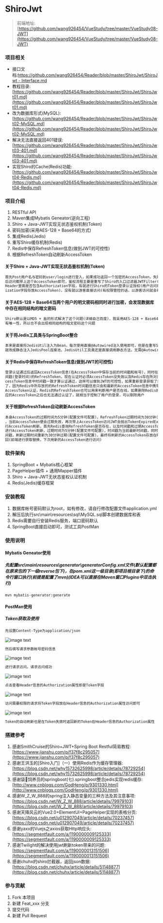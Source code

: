 # ShiroJwt

> 前端地址:[https://github.com/wang926454/VueStudy/tree/master/VueStudy08-JWT](https://github.com/wang926454/VueStudy/tree/master/VueStudy08-JWT)

### 项目相关

* 接口文档:[https://github.com/wang926454/Reader/blob/master/ShiroJwt/ShiroJwt - Interface.md](https://github.com/wang926454/Reader/blob/master/ShiroJwt/ShiroJwt%20-%20Interface.md)
* 教程目录:[https://github.com/wang926454/Reader/blob/master/ShiroJwt/ShiroJwt01.md](https://github.com/wang926454/Reader/blob/master/ShiroJwt/ShiroJwt01.md)
* 改为数据库形式(MySQL):[https://github.com/wang926454/Reader/blob/master/ShiroJwt/ShiroJwt02-MySQL.md](https://github.com/wang926454/Reader/blob/master/ShiroJwt/ShiroJwt02-MySQL.md)
* 解决无法直接返回401错误:[https://github.com/wang926454/Reader/blob/master/ShiroJwt/ShiroJwt03-401.md](https://github.com/wang926454/Reader/blob/master/ShiroJwt/ShiroJwt03-401.md)
* 实现Shiro的Cache(Redis)功能:[https://github.com/wang926454/Reader/blob/master/ShiroJwt/ShiroJwt04-Redis.md](https://github.com/wang926454/Reader/blob/master/ShiroJwt/ShiroJwt04-Redis.md)

### 项目介绍

1. RESTful API 
2. Maven集成Mybatis Geneator(逆向工程)
3. Shiro + Java-JWT实现无状态鉴权机制(Token)
4. 密码加密(采用AES-128 + Base64的方式)
5. 集成Redis(Jedis)
6. 重写Shiro缓存机制(Redis)
7. Redis中保存RefreshToken信息(做到JWT的可控性)
8. 根据RefreshToken自动刷新AccessToken

#### 关于Shiro + Java-JWT实现无状态鉴权机制(Token)
```txt
首先Post用户名与密码到user/login进行登入，如果成功返回一个加密的AccessToken，失败的话直接返回401错误(帐号或密码不正确)，以
后访问都带上这个AccessToken即可，鉴权流程主要是重写了Shiro的入口过滤器JWTFilter(BasicHttpAuthenticationFilter)，判断请求
Header里面是否包含Authorization字段，有就进行Shiro的Token登录认证授权(用户访问每一个需要权限的请求必须在Header中添加Author
ization字段存放AccessToken)，没有就以游客直接访问(有权限管控的话，以游客访问就会被拦截)
```

#### 关于AES-128 + Base64当两个用户的明文密码相同时进行加密，会发现数据库中存在相同结构的暗文密码
```txt
Shiro默认是以MD5 + 盐的形式解决了这个问题(详细自己百度)，我采用AES-128 + Base64是以帐号+密码的形式进行加密密码，因为帐号具
有唯一性，所以也不会出现相同结构的暗文密码这个问题
```

#### 关于将Jedis工具类与SpringBoot整合
```txt
本来是直接将JedisUtil注入为Bean，每次使用直接@Autowired注入使用即可，但是在重写Shiro的CustomCache无法注入JedisUtil，所以
就改成静态注入JedisPool连接池，JedisUtil工具类还是直接调用静态方法，无需@Autowired注入
```

#### 关于Redis中保存RefreshToken信息(做到JWT的可控性)
```txt
登录认证通过后返回AccessToken信息(在AccessToken中保存当前的时间戳和帐号)，同时在Redis中设置一条以帐号为Key，Value为当前时
间戳(登录时间)的RefreshToken，现在认证时必须AccessToken没失效以及Redis存在所对应的RefreshToken，且RefreshToken时间戳和Ac
cessToken信息中时间戳一致才算认证通过，这样可以做到JWT的可控性，如果重新登录获取了新的AccessToken，旧的AccessToken就认证不
了，因为Redis中所存放的的RefreshToken时间戳信息只会和最新的AccessToken信息中携带的时间戳一致，这样每个用户就只能使用最新的
AccessToken认证，Redis的RefreshToken也可以用来判断用户是否在线，如果删除Redis的某个RefreshToken，那这个RefreshToken所对
应的AccessToken之后也无法通过认证了，就相当于控制了用户的登录，可以剔除用户
```

#### 关于根据RefreshToken自动刷新AccessToken
```txt
本身AccessToken的过期时间为5分钟(配置文件可配置)，RefreshToken过期时间为30分钟(配置文件可配置)，当登录后时间过了5分钟之后
，当前AccessToken便会过期失效，再次带上AccessToken访问JWT会抛出TokenExpiredException异常说明Token过期，开始判断是否要进
行AccessToken刷新，首先Redis查询RefreshToken是否存在，以及时间戳和过期AccessToken所携带的时间戳是否一致，如果存在且一致就
进行AccessToken刷新，过期时间为5分钟(配置文件可配置)，时间戳为当前最新时间戳，同时也设置RefreshToken中的时间戳为当前最新时
间戳，刷新过期时间重新为30分钟过期(配置文件可配置)，最终将刷新的AccessToken存放在Response的Header中的Authorization字段返
回(前端进行获取替换，下次用新的AccessToken进行访问)
```

### 软件架构

1. SpringBoot + Mybatis核心框架
2. PageHelper插件 + 通用Mapper插件
3. Shiro + Java-JWT无状态鉴权认证机制
4. Redis(Jedis)缓存框架

### 安装教程

1. 数据库帐号密码默认为root，如有修改，请自行修改配置文件application.yml
2. 解压后执行src\main\resources\sql\MySQL.sql脚本创建数据库和表
3. Redis需要自行安装Redis服务，端口密码默认
4. SpringBoot直接启动即可，测试工具PostMan

### 使用说明

#### Mybatis Geneator使用

##### 先配置src\main\resources\generator\generatorConfig.xml文件(默认配置都在原来包的下一级reverse包下)，在pom.xml这一级目录(即项目根目录下)的命令行窗口执行(前提是配置了mvn)(IDEA可以直接在Maven窗口Plugins中双击执行)
```
mvn mybatis-generator:generate
```

#### PostMan使用

##### Token获取及使用
```txt
先设置Content-Type为application/json
```
![image text](https://github.com/wang926454/Reader/blob/master/ShiroJwt/image/20181006001.PNG)
```txt
然后填写请求参数帐号密码信息
```
![image text](https://github.com/wang926454/Reader/blob/master/ShiroJwt/image/20181006002.PNG)
```txt
进行请求访问，请求访问成功
```
![image text](https://github.com/wang926454/Reader/blob/master/ShiroJwt/image/20181006003.PNG)
```txt
点击查看Header信息的Authorization属性即是Token字段
```
![image text](https://github.com/wang926454/Reader/blob/master/ShiroJwt/image/20181006004.PNG)
```txt
访问需要权限的请求将Token字段放在Header信息的Authorization属性访问即可
```
![image text](https://github.com/wang926454/Reader/blob/master/ShiroJwt/image/20181006005.PNG)
```txt
Token的自动刷新也是在Token失效时返回新的Token在Header信息的Authorization属性
```

### 搭建参考

1. 感谢SmithCruise的Shiro+JWT+Spring Boot Restful简易教程:[https://www.jianshu.com/p/f37f8c295057](https://www.jianshu.com/p/f37f8c295057)
2. 感谢王洪玉的[Shiro入门]（一）使用Redis作为缓存管理器:[https://blog.csdn.net/why15732625998/article/details/78729254](https://blog.csdn.net/why15732625998/article/details/78729254)
3. 感谢袋🐴饲养员的springboot(七).springboot整合jedis实现redis缓存:[http://www.cnblogs.com/GodHeng/p/9301330.html](http://www.cnblogs.com/GodHeng/p/9301330.html)
4. 感谢W_Z_W_888的spring注入静态变量的三种方法及其注意事项:[https://blog.csdn.net/W_Z_W_888/article/details/79979103](https://blog.csdn.net/W_Z_W_888/article/details/79979103)
5. 感谢天降风云的Vue2.0+ElementUI+PageHelper实现的表格分页:[https://blog.csdn.net/u012907049/article/details/70237457](https://blog.csdn.net/u012907049/article/details/70237457)
6. 感谢yaxx的Vuejs之axios获取Http响应头:[https://segmentfault.com/a/1190000009125333](https://segmentfault.com/a/1190000009125333)
7. 感谢Twilight的解决使用jwt刷新token带来的问题:[https://segmentfault.com/a/1190000013151506](https://segmentfault.com/a/1190000013151506)
8. 感谢chuhx的shiro拦截器，返回json数据:[https://blog.csdn.net/chuhx/article/details/51148877](https://blog.csdn.net/chuhx/article/details/51148877)

### 参与贡献

1. Fork 本项目
2. 新建 Feat_xxx 分支
3. 提交代码
4. 新建 Pull Request
